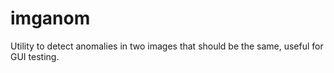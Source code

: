 imganom
=======

Utility to detect anomalies in two images that should be the same, useful for GUI testing.